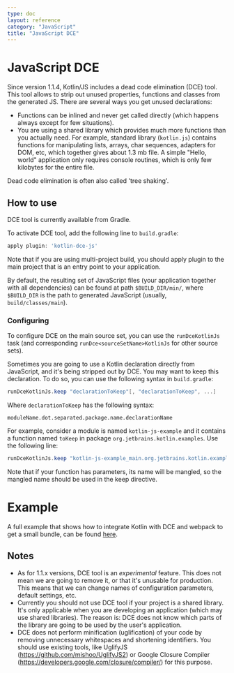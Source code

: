 ```yaml
---
type: doc
layout: reference
category: "JavaScript"
title: "JavaScript DCE"
---
```


# JavaScript DCE

Since version 1.1.4, Kotlin/JS includes a dead code elimination (DCE) tool.
This tool allows to strip out unused properties, functions and classes from the generated JS.
There are several ways you get unused declarations:

* Functions can be inlined and never get called directly (which happens always except for few situations).
* You are using a shared library which provides much more functions than you actually need.
  For example, standard library (`kotlin.js`) contains functions for manipulating lists, arrays, char sequences,
  adapters for DOM, etc, which together gives about 1.3 mb file. A simple "Hello, world" application only requires
  console routines, which is only few kilobytes for the entire file.

Dead code elimination is often also called 'tree shaking'.


## How to use

DCE tool is currently available from Gradle.

To activate DCE tool, add the following line to `build.gradle`:

``` groovy
apply plugin: 'kotlin-dce-js'
```

Note that if you are using multi-project build, you should apply plugin to the main project that is an entry point to your application.

By default, the resulting set of JavaScript files (your application together with all dependencies)
can be found at path `$BUILD_DIR/min/`, where `$BUILD_DIR` is the path to generated JavaScript
(usually, `build/classes/main`).


### Configuring

To configure DCE on the main source set, you can use the `runDceKotlinJs` task
(and corresponding `runDce<sourceSetName>KotlinJs` for other source sets).

Sometimes you are going to use a Kotlin declaration directly from JavaScript, and it's being stripped out by DCE.
You may want to keep this declaration. To do so, you can use the following syntax in `build.gradle`:

``` groovy
runDceKotlinJs.keep "declarationToKeep"[, "declarationToKeep", ...]
```

Where `declarationToKeep` has the following syntax:

```
moduleName.dot.separated.package.name.declarationName
```

For example, consider a module is named `kotlin-js-example` and it contains a function named `toKeep`
in package `org.jetbrains.kotlin.examples`. Use the following line:

``` groovy
runDceKotlinJs.keep "kotlin-js-example_main.org.jetbrains.kotlin.examples.toKeep"
```

Note that if your function has parameters, its name will be mangled, so the mangled name should be used in the keep directive.


# Example

A full example that shows how to integrate Kotlin with DCE and webpack to get a small bundle,
can be found [here](https://github.com/JetBrains/kotlin-examples/tree/master/gradle/js-dce).


## Notes

* As for 1.1.x versions, DCE tool is an *experimental* feature.
 This does not mean we are going to remove it, or that it's unusable for production.
  This means that we can change names of configuration parameters, default settings, etc.
* Currently you should not use DCE tool if your project is a shared library.
  It's only applicable when you are developing an application (which may use shared libraries).
   The reason is: DCE does not know which parts of the library are going to be used by the user's application.
* DCE does not perform minification (uglification) of your code by removing unnecessary whitespaces and shortening identifiers.
  You should use existing tools, like UglifyJS (https://github.com/mishoo/UglifyJS2)
  or Google Closure Compiler (https://developers.google.com/closure/compiler/) for this purpose.
